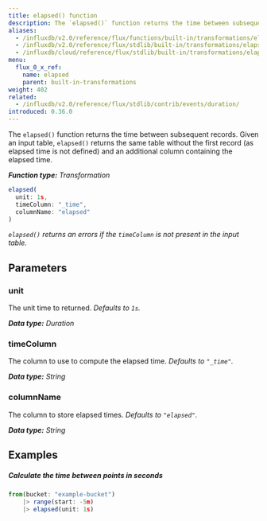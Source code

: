 ```yaml
---
title: elapsed() function
description: The `elapsed()` function returns the time between subsequent records.
aliases:
  - /influxdb/v2.0/reference/flux/functions/built-in/transformations/elapsed/
  - /influxdb/v2.0/reference/flux/stdlib/built-in/transformations/elapsed/
  - /influxdb/cloud/reference/flux/stdlib/built-in/transformations/elapsed/
menu:
  flux_0_x_ref:
    name: elapsed
    parent: built-in-transformations
weight: 402
related:
  - /influxdb/v2.0/reference/flux/stdlib/contrib/events/duration/
introduced: 0.36.0
---
```


The `elapsed()` function returns the time between subsequent records.
Given an input table, `elapsed()` returns the same table without the first record
(as elapsed time is not defined) and an additional column containing the elapsed time.

_**Function type:** Transformation_  

```js
elapsed(
  unit: 1s,
  timeColumn: "_time",
  columnName: "elapsed"
)
```

_`elapsed()` returns an errors if the `timeColumn` is not present in the input table._

## Parameters

### unit
The unit time to returned.
_Defaults to `1s`._

_**Data type:** Duration_

### timeColumn
The column to use to compute the elapsed time.
_Defaults to `"_time"`._

_**Data type:** String_

### columnName
The column to store elapsed times.
_Defaults to `"elapsed"`._

_**Data type:** String_

## Examples

##### Calculate the time between points in seconds
```js
from(bucket: "example-bucket")
	|> range(start: -5m)
	|> elapsed(unit: 1s)
```
